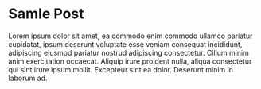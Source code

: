 <!-- BEGIN ARISE ------------------------------
Title:: "Test Post"

Author:: "Josh Simpson"
Description:: "Test post for Arise-based website."
Language:: "en"
Thumbnail:: ""
Published Date:: "2025-10-06"
Modified Date:: "2025-10-06"

---- END ARISE \\ DO NOT MODIFY THIS LINE ---->

# Samle Post
Lorem ipsum dolor sit amet, ea commodo enim commodo ullamco pariatur cupidatat, ipsum deserunt voluptate esse veniam consequat incididunt, adipiscing eiusmod pariatur nostrud adipiscing consectetur.
Cillum minim anim exercitation occaecat.
Aliquip irure proident nulla, aliqua consectetur qui sint irure ipsum mollit.
Excepteur sint ea dolor. Deserunt minim in laborum ad.
